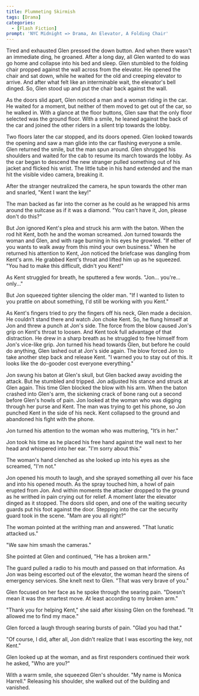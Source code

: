 ```yaml
---
title: Plummeting Skirmish
tags: [Drama]
categories:
  - [Flash Fiction]
prompt: 'NYC Midnight => Drama, An Elevator, A Folding Chair'
---
```

Tired and exhausted Glen pressed the down button.  And when there wasn't an immediate ding, he groaned. After a long day, all Glen wanted to do was go home and collapse into his bed and sleep. Glen stumbled to the folding chair propped against the wall across from the elevator. He opened the chair and sat down, while he waited for the old and creeping elevator to arrive. And after what felt like an interminable wait, the elevator's bell dinged.  So, Glen stood up and put the chair back against the wall.

As the doors slid apart, Glen noticed a man and a woman riding in the car. He waited for a moment, but neither of them moved to get out of the car, so he walked in. With a glance at the floor buttons, Glen saw that the only floor selected was the ground floor.<!-- more --> With a smile, he leaned against the back of the car and joined the other riders in a silent trip towards the lobby.

Two floors later the car stopped, and its doors opened. Glen looked towards the opening and saw a man glide into the car flashing everyone a smile. Glen returned the smile, but the man spun around. Glen shrugged his shoulders and waited for the cab to resume its march towards the lobby. As the car began to descend the new stranger pulled something out of his jacket and flicked his wrist. The little tube in his hand extended and the man hit the visible video camera, breaking it.

After the stranger neutralized the camera, he spun towards the other man and snarled, "Kent I want the key!"

The man backed as far into the corner as he could as he wrapped his arms around the suitcase as if it was a diamond. "You can't have it, Jon, please don't do this?"

But Jon ignored Kent's plea and struck his arm with the baton. When the rod hit Kent, both he and the woman screamed. Jon turned towards the woman and Glen, and with rage burning in his eyes he growled. "If either of you wants to walk away from this mind your own business." When he returned his attention to Kent, Jon noticed the briefcase was dangling from Kent's arm. He grabbed Kent's throat and lifted him up as he squeezed. "You had to make this difficult, didn't you Kent!"

As Kent struggled for breath, he sputtered a few words. "Jon... you're... only..."

But Jon squeezed tighter silencing the older man. "If I wanted to listen to you prattle on about something, I'd still be working with you Kent."

As Kent's fingers tried to pry the fingers off his neck, Glen made a decision.  He couldn’t stand there and watch Jon choke Kent. So, he flung himself at Jon and threw a punch at Jon's side. The force from the blow caused Jon's grip on Kent's throat to loosen.  And Kent took full advantage of that distraction.  He drew in a sharp breath as he struggled to free himself from Jon's vice-like grip. Jon turned his head towards Glen, but before he could do anything, Glen lashed out at Jon's side again. The blow forced Jon to take another step back and release Kent. "I warned you to stay out of this. It looks like the do-gooder cost everyone everything."

Jon swung his baton at Glen's skull, but Glen backed away avoiding the attack.  But he stumbled and tripped. Jon adjusted his stance and struck at Glen again. This time Glen blocked the blow with his arm.  When the baton crashed into Glen's arm, the sickening crack of bone rang out a second before Glen's howls of pain. Jon looked at the woman who was digging through her purse and Kent. The man was trying to get his phone, so Jon punched Kent in the side of his neck. Kent collapsed to the ground and abandoned his fight with the phone.

Jon turned his attention to the woman who was muttering, "It’s in her."

Jon took his time as he placed his free hand against the wall next to her head and whispered into her ear. "I'm sorry about this."

The woman's hand clenched as she looked up into his eyes as she screamed, "I'm not."

Jon opened his mouth to laugh, and she sprayed something all over his face and into his opened mouth. As the spray touched him, a howl of pain erupted from Jon.  And within moments the attacker dropped to the ground as he writhed in pain crying out for relief. A moment later the elevator dinged as it stopped. The doors slid open, and one of the waiting security guards put his foot against the door.  Stepping into the car the security guard took in the scene. "Mam are you all right?"

The woman pointed at the writhing man and answered. "That lunatic attacked us."

"We saw him smash the cameras."

She pointed at Glen and continued, "He has a broken arm."

The guard pulled a radio to his mouth and passed on that information. As Jon was being escorted out of the elevator, the woman heard the sirens of emergency services.  She knelt next to Glen. "That was very brave of you."

Glen focused on her face as he spoke through the searing pain. "Doesn't mean it was the smartest move. At least according to my broken arm."

"Thank you for helping Kent," she said after kissing Glen on the forehead. "It allowed me to find my mace."

Glen forced a laugh through searing bursts of pain. "Glad you had that."

"Of course, I did, after all, Jon didn't realize that I was escorting the key, not Kent."

Glen looked up at the woman, and as first responders continued their work he asked, "Who are you?"  

With a warm smile, she squeezed Glen's shoulder.  "My name is Monica Harrell."  Releasing his shoulder, she walked out of the building and vanished.